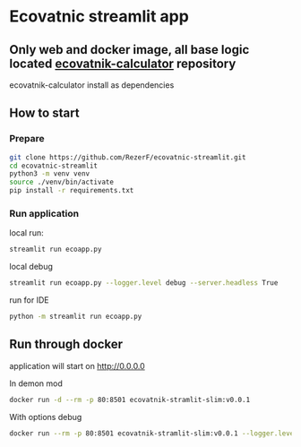 # Ecovatnic streamlit app 

## Only web and docker image, all base logic located [ecovatnik-calculator](https://github.com/RezerF/ecovatnik-calculator) repository
ecovatnik-calculator install as dependencies
## How to start
### Prepare
```bash
git clone https://github.com/RezerF/ecovatnic-streamlit.git
cd ecovatnic-streamlit
python3 -m venv venv
source ./venv/bin/activate
pip install -r requirements.txt
```
### Run application
local run:
```bash
streamlit run ecoapp.py 
```

local debug
```bash
streamlit run ecoapp.py --logger.level debug --server.headless True
```
run for IDE
```bash
python -m streamlit run ecoapp.py
```

## Run through docker

application will start on http://0.0.0.0

In demon mod
```bash
docker run -d --rm -p 80:8501 ecovatnik-stramlit-slim:v0.0.1
```

With options debug
```bash
docker run --rm -p 80:8501 ecovatnik-stramlit-slim:v0.0.1 --logger.level debug --server.headless True
```
